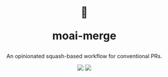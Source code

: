 <div align="center">
  <h1>
    <p>🗿</p>
    <p>moai-merge</p>
  </h1>
  <p>
    An opinionated squash-based workflow for conventional PRs.
  </p>
  <img src="https://img.shields.io/circleci/project/github/zioroboco/moai-merge/master.svg"/>
  <img src="https://img.shields.io/uptimerobot/ratio/m783615916-0d5e348c3b840b241b2c59fe"/>
</div>
